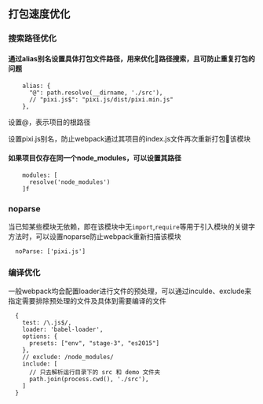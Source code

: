 ## 打包速度优化

### 搜索路径优化

#### 通过alias别名设置具体打包文件路径，用来优化路径搜索，且可防止重复打包的问题

```
    alias: {
      "@": path.resolve(__dirname, './src'),
      // "pixi.js$": "pixi.js/dist/pixi.min.js"
    },
```

设置@，表示项目的根路径

设置pixi.js别名，防止webpack通过其项目的index.js文件再次重新打包该模块

#### 如果项目仅存在同一个node_modules，可以设置其路径
```
    modules: [
      resolve('node_modules')
    ]f
```

### noparse
当已知某些模块无依赖，即在该模块中无`import`,`require`等用于引入模块的关键字方法时，可以设置noparse防止webpack重新扫描该模块

```
  noParse: ['pixi.js']
```

### 编译优化

一般webpack均会配置loader进行文件的预处理，可以通过inculde、exclude来指定需要排除预处理的文件及具体到需要编译的文件

```
  {
    test: /\.js$/,
    loader: 'babel-loader',
    options: {
      presets: ["env", "stage-3", "es2015"]
    },
    // exclude: /node_modules/
    include: [
      // 只去解析运行目录下的 src 和 demo 文件夹
      path.join(process.cwd(), './src'),
    ]
  }
```